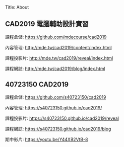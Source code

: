 Title: About

## CAD2019 電腦輔助設計實習

課程倉儲: <a href="https://github.com/mdecourse/cad2019">https://github.com/mdecourse/cad2019</a>

內容管理: <a href="http://mde.tw/cad2019/content/index.html">http://mde.tw/cad2019/content/index.html</a>

課程投影片: <a href="http://mde.tw/cad2019/reveal/index.html#/">http://mde.tw/cad2019/reveal/index.html</a>

課程網誌: <a href="http://mde.tw/cad2019/blog/index.html">http://mde.tw/cad2019/blog/index.html</a>

## 40723150 CAD2019

課程倉儲: <a href="https://github.com/s40723150/cad2019">https://github.com/s40723150/cad2019</a>

內容管理: <a href="https://s40723150.github.io/cad2019/">https://s40723150.github.io/cad2019/   </a>

課程投影片: <a href="https://s40723150.github.io/cad2019/reveal/index.html#/">https://s40723150.github.io/cad2019/reveal</a>

課程網誌: <a href="https://s40723150.github.io/cad2019/blog/index.html">https://s40723150.github.io/cad2019/blog</a>

期中影片: <a href="https://youtu.be/Y44XB2VtB-8">https://youtu.be/Y44XB2VtB-8</a>







